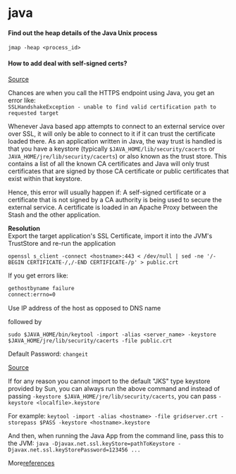 # java

#### Find out the heap details of the Java Unix process
`jmap -heap <process_id>`

#### How to add deal with self-signed certs?
[Source](https://confluence.atlassian.com/display/STASHKB/SSLHandshakeException+-+unable+to+find+valid+certification+path+to+requested+target)

Chances are when you call the HTTPS endpoint using Java, you get an error like:<br>
`SSLHandshakeException - unable to find valid certification path to requested target`

Whenever Java based app attempts to connect to an external service over over SSL, it will only be able to connect to it if it can trust the certificate loaded there. As an application written in Java, the way trust is handled is that you have a keystore (typically `$JAVA_HOME/lib/security/cacerts` or `JAVA_HOME/jre/lib/security/cacerts`) or also known as the trust store. This contains a list of all the known CA certificates and Java will only trust certificates that are signed by those CA certificate or public certificates that exist within that keystore.

Hence, this error will usually happen if:
A self-signed certificate or a certificate that is not signed by a CA authority is being used to secure the external service.
A certificate is loaded in an Apache Proxy between the Stash and the other application.

**Resolution**<br>
Export the target application's SSL Certificate, import it into the  JVM's TrustStore and re-run the application

`openssl s_client -connect <hostname>:443 < /dev/null | sed -ne '/-BEGIN CERTIFICATE-/,/-END CERTIFICATE-/p' > public.crt`

If you get errors like:

```bash
gethostbyname failure
connect:errno=0
```

Use IP address of the host as opposed to DNS name

followed by

`sudo $JAVA_HOME/bin/keytool -import -alias <server_name> -keystore $JAVA_HOME/jre/lib/security/cacerts -file public.crt`

Default Password: `changeit`

[Source](http://stackoverflow.com/questions/875467/java-client-certificates-over-https-ssl)

If for any reason you cannot import to the default "JKS" type keystore provided by Sun, you can always run the above command and instead of passing `-keystore $JAVA_HOME/jre/lib/security/cacerts`, you can pass `-keystore <localfile>.keystore`

For example:
`keytool -import -alias <hostname> -file gridserver.crt -storepass $PASS -keystore <hostname>.keystore`

And then, when running the Java App from the command line, pass this to the JVM:
`java -Djavax.net.ssl.keyStore=pathToKeystore -Djavax.net.ssl.keyStorePassword=123456 ...`

More[references](http://www.mkyong.com/webservices/jax-ws/suncertpathbuilderexception-unable-to-find-valid-certification-path-to-requested-target/)

